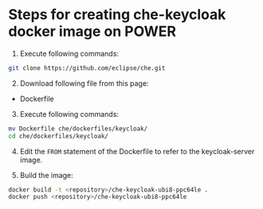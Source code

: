 # Steps for creating che-keycloak docker image on POWER
1. Execute following commands:
```bash
git clone https://github.com/eclipse/che.git
```

2. Download following file from this page:
- Dockerfile

3. Execute following commands:
```bash
mv Dockerfile che/dockerfiles/keycloak/
cd che/dockerfiles/keycloak/
```

4. Edit the `FROM` statement of the Dockerfile to refer to the keycloak-server image.

5. Build the image:
```bash
docker build -t <repository>/che-keycloak-ubi8-ppc64le .
docker push <repository>/che-keycloak-ubi8-ppc64le
```
